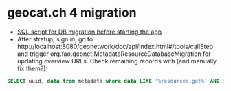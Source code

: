 # geocat.ch 4 migration

* [SQL script for DB migration before starting the app](geocatch-to-gn404-before-startup.sql)
* After stratup, sign in, go to http://localhost:8080/geonetwork/doc/api/index.html#/tools/callStep and trigger org.fao.geonet.MetadataResourceDatabaseMigration for updating overview URLs. Check remaining records with (and manually fix them?):

```sql
SELECT uuid, data from metadata where data LIKE '%resources.get%' AND isharvested = 'n';
```
